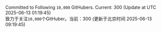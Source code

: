 Committed to Following `10,000` GitHubers. Current: <!-- FOLLOWING_COUNT -->300<!-- FOLLOWING_COUNT --> (Update at UTC <!-- LAST_UPDATED -->2025-06-13 01:19:45<!-- LAST_UPDATED -->)<br>
致力于关注`10,000`个GitHuber。当前：<!-- FOLLOWING_COUNT -->300<!-- FOLLOWING_COUNT --> (更新于北京时间 <!-- LAST_UPDATED_CST -->2025-06-13 09:19:45<!-- LAST_UPDATED_CST -->)
